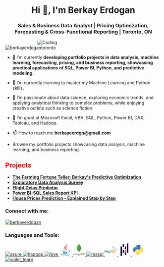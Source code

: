 <h1 align="center">Hi 👋, I'm Berkay Erdogan</h1>
<h3 align="center">Sales & Business Data Analyst | Pricing Optimization, Forecasting & Cross-Functional Reporting | Toronto, ON</h3>
<img align="right" alt="Coding" width="400" src="https://soyhorizonte.com/wp-content/uploads/2020/01/analitycs_giphy.gif">

<p align="left"> <img src="https://komarev.com/ghpvc/?username=berkayerdogantoronto&label=Profile%20views&color=0e75b6&style=flat" alt="berkayerdogantoronto" /> </p>

- 🔭 I’m currently **developing portfolio projects in data analysis, machine learning, forecasting, pricing, and business reporting, showcasing practical applications of SQL, Power BI, Python, and predictive modeling.**
- 🌱 I’m currently learning to master my Machine Learning and Python skills.
- 👀 I’m passionate about data science, exploring economic trends, and applying analytical thinking to complex problems, while enjoying creative outlets such as science fiction.
- 🤝 I’m good at Microsoft Excel, VBA, SQL, Python, Power BI, DAX, Tableau, and Hadoop.
- 📫 How to reach me **berkayeerdgn@gmail.com**


  
- Browse my portfolio projects showcasing data analysis, machine learning, and business reporting.

## <span style="color:red">Projects</span>
* [**The Farming Fortune Teller: Berkay's Predictive Optimization**](https://github.com/Berkayerdogantoronto/TheFarmingFortuneTellerBerkay-s-PredictiveOptimization)
* [**Exploratory Data Analysis Survey**](https://github.com/Berkayerdogantoronto/Exploratory-Data-Analysis)
* [**Flight Delay Predictor**](https://github.com/Berkayerdogantoronto/FlightDelayPredictor)
* [**Power BI-SQL Sales Report KPI**](https://github.com/Berkayerdogantoronto/PowerBI-SalesReportKPI)
* [**House Prices Prediction - Explained Step by Step**](https://github.com/Berkayerdogantoronto/House_PricesPrediction-Explained-step-by-step-)

<h3 align="left">Connect with me:</h3>
<p align="left">
<a href="https://linkedin.com/in/berkayerdogan" target="blank"><img align="center" src="https://raw.githubusercontent.com/rahuldkjain/github-profile-readme-generator/master/src/images/icons/Social/linked-in-alt.svg" alt="berkayerdogan" height="30" width="40" /></a>
</p>

<h3 align="left">Languages and Tools:</h3>
<p align="left"> <a href="https://azure.microsoft.com/en-in/" target="_blank" rel="noreferrer"> <img src="https://www.vectorlogo.zone/logos/microsoft_azure/microsoft_azure-icon.svg" alt="azure" width="40" height="40"/> </a> <a href="https://hadoop.apache.org/" target="_blank" rel="noreferrer"> <img src="https://www.vectorlogo.zone/logos/apache_hadoop/apache_hadoop-icon.svg" alt="hadoop" width="40" height="40"/> </a> <a href="https://hive.apache.org/" target="_blank" rel="noreferrer"> <img src="https://www.vectorlogo.zone/logos/apache_hive/apache_hive-icon.svg" alt="hive" width="40" height="40"/> </a> <a href="https://www.java.com" target="_blank" rel="noreferrer"> <img src="https://raw.githubusercontent.com/devicons/devicon/master/icons/java/java-original.svg" alt="java" width="40" height="40"/> </a> <a href="https://www.mongodb.com/" target="_blank" rel="noreferrer"> <img src="https://raw.githubusercontent.com/devicons/devicon/master/icons/mongodb/mongodb-original-wordmark.svg" alt="mongodb" width="40" height="40"/> </a> <a href="https://www.microsoft.com/en-us/sql-server" target="_blank" rel="noreferrer"> <img src="https://www.svgrepo.com/show/303229/microsoft-sql-server-logo.svg" alt="mssql" width="40" height="40"/> </a> <a href="https://www.mysql.com/" target="_blank" rel="noreferrer"> <img src="https://raw.githubusercontent.com/devicons/devicon/master/icons/mysql/mysql-original-wordmark.svg" alt="mysql" width="40" height="40"/> </a> <a href="https://pandas.pydata.org/" target="_blank" rel="noreferrer"> <img src="https://raw.githubusercontent.com/devicons/devicon/2ae2a900d2f041da66e950e4d48052658d850630/icons/pandas/pandas-original.svg" alt="pandas" width="40" height="40"/> </a> <a href="https://www.python.org" target="_blank" rel="noreferrer"> <img src="https://raw.githubusercontent.com/devicons/devicon/master/icons/python/python-original.svg" alt="python" width="40" height="40"/> </a> <a href="https://scikit-learn.org/" target="_blank" rel="noreferrer"> <img src="https://upload.wikimedia.org/wikipedia/commons/0/05/Scikit_learn_logo_small.svg" alt="scikit_learn" width="40" height="40"/> </a> </p>



